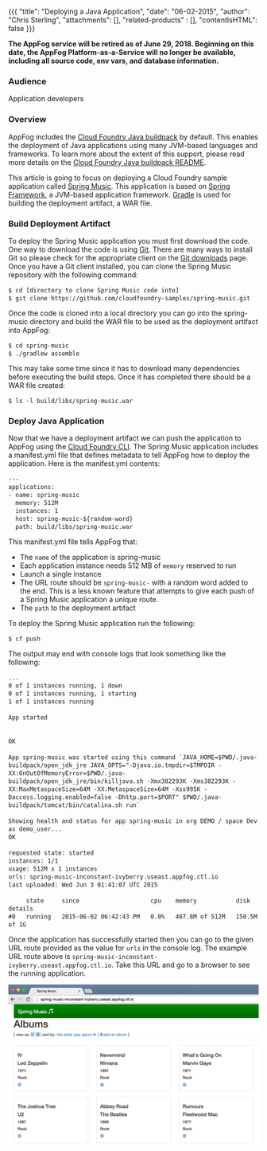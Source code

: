 {{{
  "title": "Deploying a Java Application",
  "date": "06-02-2015",
  "author": "Chris Sterling",
  "attachments": [],
  "related-products" : [],
  "contentIsHTML": false
}}}

<strong>The AppFog service will be retired as of June 29, 2018. Beginning on this date, the AppFog Platform-as-a-Service will no longer be available, including all source code, env vars, and database information.</strong>

### Audience

Application developers

### Overview

AppFog includes the [Cloud Foundry Java buildpack](https://github.com/cloudfoundry/java-buildpack) by default. This enables the deployment of Java applications using many JVM-based languages and frameworks. To learn more about the extent of this support, please read more details on the [Cloud Foundry Java buildpack README](https://github.com/cloudfoundry/java-buildpack).

This article is going to focus on deploying a Cloud Foundry sample application called [Spring Music](https://github.com/cloudfoundry-samples/spring-music). This application is based on [Spring Framework](http://spring.io/), a JVM-based application framework. [Gradle](https://gradle.org/) is used for building the deployment artifact, a WAR file.

### Build Deployment Artifact

To deploy the Spring Music application you must first download the code. One way to download the code is using [Git](https://git-scm.com/). There are many ways to install Git so please check for the appropriate client on the [Git downloads](https://git-scm.com/downloads) page. Once you have a Git client installed, you can clone the Spring Music repository with the following command:

```
$ cd [directory to clone Spring Music code into]
$ git clone https://github.com/cloudfoundry-samples/spring-music.git
```

Once the code is cloned into a local directory you can go into the spring-music directory and build the WAR file to be used as the deployment artifact into AppFog:

```
$ cd spring-music
$ ./gradlew assemble
```

This may take some time since it has to download many dependencies before executing the build steps. Once it has completed there should be a WAR file created:

```
$ ls -l build/libs/spring-music.war
```

### Deploy Java Application

Now that we have a deployment artifact we can push the application to AppFog using the [Cloud Foundry CLI](login-using-cf-cli.md). The Spring Music application includes a manifest.yml file that defines metadata to tell AppFog how to deploy the application. Here is the manifest.yml contents:

```
---
applications:
- name: spring-music
  memory: 512M
  instances: 1
  host: spring-music-${random-word}
  path: build/libs/spring-music.war
```

This manifest.yml file tells AppFog that:

* The `name` of the application is spring-music
* Each application instance needs 512 MB of `memory` reserved to run
* Launch a single instance
* The URL route should be `spring-music-` with a random word added to the end. This is a less known feature that attempts to give each push of a Spring Music application a unique route.
* The `path` to the deployment artifact

To deploy the Spring Music application run the following:

```
$ cf push
```

The output may end with console logs that look something like the following:

```
...
0 of 1 instances running, 1 down
0 of 1 instances running, 1 starting
1 of 1 instances running

App started


OK

App spring-music was started using this command `JAVA_HOME=$PWD/.java-buildpack/open_jdk_jre JAVA_OPTS="-Djava.io.tmpdir=$TMPDIR -XX:OnOutOfMemoryError=$PWD/.java-buildpack/open_jdk_jre/bin/killjava.sh -Xmx382293K -Xms382293K -XX:MaxMetaspaceSize=64M -XX:MetaspaceSize=64M -Xss995K -Daccess.logging.enabled=false -Dhttp.port=$PORT" $PWD/.java-buildpack/tomcat/bin/catalina.sh run`

Showing health and status for app spring-music in org DEMO / space Dev as demo_user...
OK

requested state: started
instances: 1/1
usage: 512M x 1 instances
urls: spring-music-inconstant-ivyberry.useast.appfog.ctl.io
last uploaded: Wed Jun 3 01:41:07 UTC 2015

     state     since                    cpu    memory           disk           details   
#0   running   2015-06-02 06:42:43 PM   0.0%   467.8M of 512M   150.5M of 1G
```

Once the application has successfully started then you can go to the given URL route provided as the value for `urls` in the console log. The example URL route above is `spring-music-inconstant-ivyberry.useast.appfog.ctl.io`. Take this URL and go to a browser to see the running application.

<img src="../images/2015-06-03-spring-music-browser.png"/>
